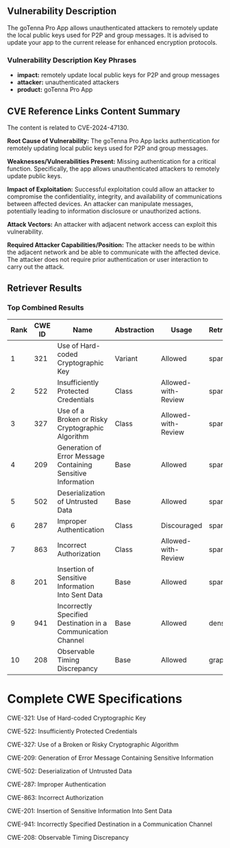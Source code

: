 ## Vulnerability Description
The goTenna Pro App allows unauthenticated attackers to remotely update the local public keys used for P2P and group messages. It is advised to update your app to the current release for enhanced encryption protocols.

### Vulnerability Description Key Phrases
- **impact:** remotely update local public keys for P2P and group messages
- **attacker:** unauthenticated attackers
- **product:** goTenna Pro App

## CVE Reference Links Content Summary
The content is related to CVE-2024-47130.

**Root Cause of Vulnerability:**
The goTenna Pro App lacks authentication for remotely updating local public keys used for P2P and group messages.

**Weaknesses/Vulnerabilities Present:**
Missing authentication for a critical function. Specifically, the app allows unauthenticated attackers to remotely update public keys.

**Impact of Exploitation:**
Successful exploitation could allow an attacker to compromise the confidentiality, integrity, and availability of communications between affected devices. An attacker can manipulate messages, potentially leading to information disclosure or unauthorized actions.

**Attack Vectors:**
An attacker with adjacent network access can exploit this vulnerability.

**Required Attacker Capabilities/Position:**
The attacker needs to be within the adjacent network and be able to communicate with the affected device. The attacker does not require prior authentication or user interaction to carry out the attack.

## Retriever Results

### Top Combined Results

| Rank | CWE ID | Name | Abstraction | Usage  | Retrievers | Individual Scores |
|------|--------|------|-------------|-------|------------|-------------------|
| 1 | 321 | Use of Hard-coded Cryptographic Key | Variant | Allowed | sparse | 0.070 |
| 2 | 522 | Insufficiently Protected Credentials | Class | Allowed-with-Review | sparse | 0.068 |
| 3 | 327 | Use of a Broken or Risky Cryptographic Algorithm | Class | Allowed-with-Review | sparse | 0.066 |
| 4 | 209 | Generation of Error Message Containing Sensitive Information | Base | Allowed | sparse | 0.063 |
| 5 | 502 | Deserialization of Untrusted Data | Base | Allowed | sparse | 0.063 |
| 6 | 287 | Improper Authentication | Class | Discouraged | sparse | 0.063 |
| 7 | 863 | Incorrect Authorization | Class | Allowed-with-Review | sparse | 0.062 |
| 8 | 201 | Insertion of Sensitive Information Into Sent Data | Base | Allowed | sparse | 0.062 |
| 9 | 941 | Incorrectly Specified Destination in a Communication Channel | Base | Allowed | dense | 0.360 |
| 10 | 208 | Observable Timing Discrepancy | Base | Allowed | graph | 0.002 |



# Complete CWE Specifications

CWE-321: Use of Hard-coded Cryptographic Key

CWE-522: Insufficiently Protected Credentials

CWE-327: Use of a Broken or Risky Cryptographic Algorithm

CWE-209: Generation of Error Message Containing Sensitive Information

CWE-502: Deserialization of Untrusted Data

CWE-287: Improper Authentication

CWE-863: Incorrect Authorization

CWE-201: Insertion of Sensitive Information Into Sent Data

CWE-941: Incorrectly Specified Destination in a Communication Channel

CWE-208: Observable Timing Discrepancy